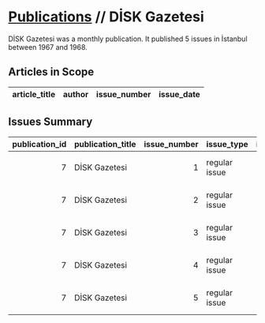 # [Publications](firstlevel_publications.md) // DİSK Gazetesi

DİSK Gazetesi was a monthly publication. It published 5 issues in İstanbul between 1967 and 1968.

## Articles in Scope

| article_title   | author   | issue_number   | issue_date   |
|-----------------|----------|----------------|--------------|

## Issues Summary

|   publication_id | publication_title   |   issue_number | issue_type    |   issue_year |   issue_month |   issue_day | printing_house_name                            |
|-----------------:|:--------------------|---------------:|:--------------|-------------:|--------------:|------------:|:-----------------------------------------------|
|                7 | DİSK Gazetesi       |              1 | regular issue |         1967 |             4 |          19 | Vatan Gazetecilik ve Matbaacılık İşletmeciliği |
|                7 | DİSK Gazetesi       |              2 | regular issue |         1967 |             5 |          22 | Vatan Gazetecilik ve Matbaacılık İşletmeciliği |
|                7 | DİSK Gazetesi       |              3 | regular issue |         1967 |           nan |         nan | Vatan Gazetecilik ve Matbaacılık İşletmeciliği |
|                7 | DİSK Gazetesi       |              4 | regular issue |         1967 |            12 |          12 | Vatan Gazetecilik ve Matbaacılık İşletmeciliği |
|                7 | DİSK Gazetesi       |              5 | regular issue |         1968 |             1 |           6 | Vatan Gazetecilik ve Matbaacılık İşletmeciliği |